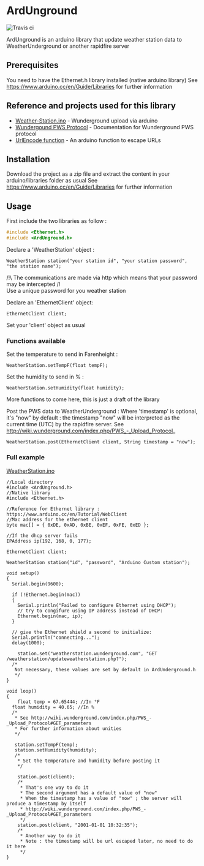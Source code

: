 # ArdUnground

![Travis ci](https://travis-ci.org/storca/ArdUnground.svg?branch=master)

ArdUnground is an arduino library that update weather station data to WeatherUnderground or another rapidfire server

## Prerequisites

You need to have the Ethernet.h library installed (native arduino library)
See https://www.arduino.cc/en/Guide/Libraries for further information


## Reference and projects used for this library
* [Weather-Station.ino](https://github.com/danfein/Ethernet-Weather/blob/master/Weather-Station.ino) - Wunderground upload via arduino
* [Wundergound PWS Protocol](http://wiki.wunderground.com/index.php/PWS_-_Upload_Protocol) - Documentation for Wunderground PWS protocol
* [UrlEncode function](https://github.com/zenmanenergy/ESP8266-Arduino-Examples/blob/master/helloWorld_urlencoded/urlencode.ino) - An arduino function to escape URLs

## Installation

Download the project as a zip file and extract the content in your arduino/libraries folder as usual
See https://www.arduino.cc/en/Guide/Libraries for further information

## Usage

First include the two libraries as follow :
```C++
#include <Ethernet.h>
#include <ArdUnground.h>
```

Declare a 'WeatherStation' object :

```Arduino
WeatherStation station("your station id", "your station password", "the station name");
```
/!\ The communications are made via http which means that your password may be intercepted /!\
Use a unique password for you weather station

Declare an 'EthernetClient' object:
```Arduino
EthernetClient client;
```
Set your 'client' object as usual

### Functions available

Set the temperature to send in Farenheight :
```Arduino
WeatherStation.setTempF(float tempF);
```

Set the humidity to send in % :
```Arduino
WeatherStation.setHumidity(float humidity);
```

More functions to come here, this is just a draft of the library

Post the PWS data to WeatherUnderground :
Where 'timestamp' is optional, it's "now" by default : the timestamp "now" will be interpreted as the current time (UTC) by the rapidfire server. See http://wiki.wunderground.com/index.php/PWS_-_Upload_Protocol_
```Arduino
WeatherStation.post(EthernetClient client, String timestamp = "now");
```

### Full example
[WeatherStation.ino](https://github.com/storca/ArdUnground/blob/master/examples/WeatherStation/WeatherStation.ino)
```Arduino
//Local directory
#include <ArdUnground.h>
//Native library
#include <Ethernet.h>

//Reference for Ethernet library : https://www.arduino.cc/en/Tutorial/WebClient
//Mac address for the ethernet client
byte mac[] = { 0xDE, 0xAD, 0xBE, 0xEF, 0xFE, 0xED };

//If the dhcp server fails
IPAddress ip(192, 168, 0, 177);

EthernetClient client;

WeatherStation station("id", "password", "Arduino Custom station");

void setup()
{
  Serial.begin(9600);
  
  if (!Ethernet.begin(mac))
  {
    Serial.println("Failed to configure Ethernet using DHCP");
    // try to congifure using IP address instead of DHCP:
    Ethernet.begin(mac, ip);
  }

  // give the Ethernet shield a second to initialize:
  Serial.println("connecting...");
  delay(1000);
  
	station.set("weatherstation.wunderground.com", "GET /weatherstation/updateweatherstation.php?");
  /*
   Not necessary, these values are set by default in ArdUnderground.h
   */
}

void loop()
{
	float temp = 67.65444; //In °F
  float humidity = 40.65; //In %
  /*
   * See http://wiki.wunderground.com/index.php/PWS_-_Upload_Protocol#GET_parameters
   * For further information about unities
   */

   station.setTempF(temp);
   station.setHumidity(humidity);
   /*
    * Set the temperature and humidity before posting it
    */

    station.post(client);
    /*
     * That's one way to do it
     * The second argument has a default value of "now"
     * When the timestamp has a value of "now" ; the server will produce a timestamp by itself
     * http://wiki.wunderground.com/index.php/PWS_-_Upload_Protocol#GET_parameters
     */
    station.post(client, "2001-01-01 10:32:35");
    /*
     * Another way to do it
     * Note : the timestamp will be url escaped later, no need to do it here
     */
}
```
